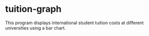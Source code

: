 # tuition-graph
This program displays international student tuition costs at different universities using a bar chart.  
